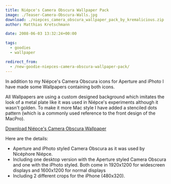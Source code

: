 ```yaml
---
title: Niépce's Camera Obscura Wallpaper Pack
image: ./Teaser-Camera-Obscura-Walls.jpg
download: ./niepces_camera_obscura_wallpaper_pack_by_kremalicious.zip
author: Matthias Kretschmann

date: 2008-06-03 13:32:24+00:00

tags:
  - goodies
  - wallpaper

redirect_from:
  - /new-goodie-niepces-camera-obscura-wallpaper-pack/
---
```


In addition to my Niépce's Camera Obscura icons for Aperture and iPhoto I have made some Wallpapers containing both icons.

All Wallpapers are using a custom designed background which imitates the look of a metal plate like it was used in Niépce's experiments although it wasn't golden. To make it more Mac style I have added a stenciled dots pattern (which is a commonly used reference to the front design of the MacPro).

<p class="content-download">
    <a class="icon-download btn btn-primary" href="./niepces_camera_obscura_wallpaper_pack_by_kremalicious.zip">Download Niépce's Camera Obscura Wallpaper</a>
</p>

Here are the details:

- Aperture and iPhoto styled Camera Obscura as it was used by Nicéphore Niépce.
- Including one desktop version with the Aperture styled Camera Obscura and one with the iPhoto styled. Both come in 1920x1200 for widescreen displays and 1600x1200 for normal displays
- Including 2 different crops for the iPhone (480x320).
